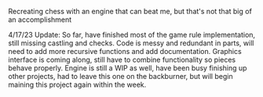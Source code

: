 Recreating chess with an engine that can beat me, but that's not that big of an accomplishment

4/17/23 Update: So far, have finished most of the game rule implementation, still missing castling and checks.
                Code is messy and redundant in parts, will need to add more recursive functions and add documentation.
                Graphics interface is coming along, still have to combine functionality so pieces behave properly.
                Engine is still a WIP as well, have been busy finishing up other projects, had to leave this one on the backburner,
                but will begin maining this project again within the week.
